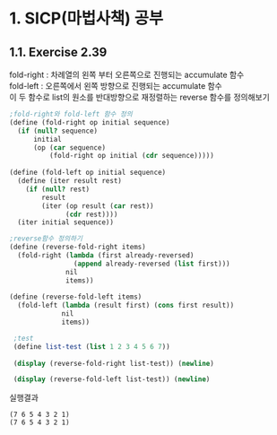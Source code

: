 # 1. SICP(마법사책) 공부

## 1.1. Exercise 2.39

fold-right : 차례열의 왼쪽 부터 오른쪽으로 진행되는 accumulate 함수
<br>
fold-left : 오른쪽에서 왼쪽 방향으로 진행되는 accumulate 함수
<br>
이 두 함수로 list의 원소를 반대방향으로 재정렬하는 reverse 함수를 정의해보기

```scheme
;fold-right와 fold-left 함수 정의
(define (fold-right op initial sequence) 
  (if (null? sequence) 
      initial
      (op (car sequence)
          (fold-right op initial (cdr sequence))))) 
  
(define (fold-left op initial sequence) 
  (define (iter result rest)
    (if (null? rest)
        result
        (iter (op result (car rest))
              (cdr rest))))
  (iter initial sequence)) 

;reverse함수 정의하기
(define (reverse-fold-right items) 
  (fold-right (lambda (first already-reversed) 
                (append already-reversed (list first))) 
              nil
              items)) 
  
(define (reverse-fold-left items)
  (fold-left (lambda (result first) (cons first result)) 
             nil 
             items)) 

 ;test
 (define list-test (list 1 2 3 4 5 6 7)) 
 
 (display (reverse-fold-right list-test)) (newline)

 (display (reverse-fold-left list-test)) (newline)
 ```
 
 실행결과
 
 ```
(7 6 5 4 3 2 1)
(7 6 5 4 3 2 1)

 ```

